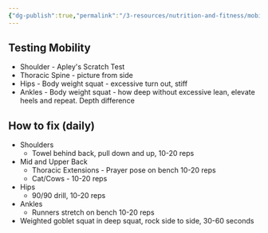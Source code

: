 ```yaml
---
{"dg-publish":true,"permalink":"/3-resources/nutrition-and-fitness/mobility-routine/","tags":["🏆_health","🌱_Processing"],"updated":"2025-10-18T23:14:15.347-07:00"}
---
```


## Testing Mobility
- Shoulder - Apley's Scratch Test
- Thoracic Spine - picture from side
- Hips - Body weight squat - excessive turn out, stiff
- Ankles - Body weight squat - how deep without excessive lean, elevate heels and repeat. Depth difference

## How to fix (daily)
-  Shoulders
	- Towel behind back, pull down and up, 10-20 reps
- Mid and Upper Back
	- Thoracic Extensions - Prayer pose on bench 10-20 reps
	- Cat/Cows - 10-20 reps
- Hips
	- 90/90 drill, 10-20 reps
- Ankles
	- Runners stretch on bench 10-20 reps
- Weighted goblet squat in deep squat, rock side to side, 30-60 seconds